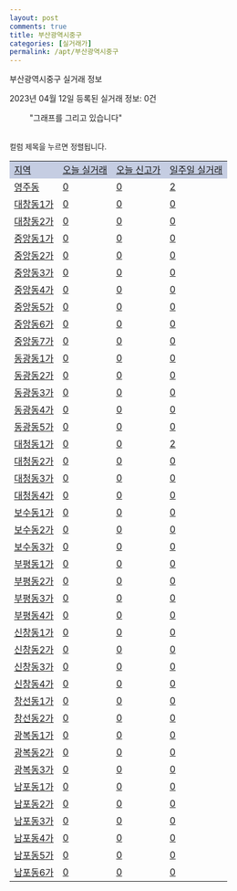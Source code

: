 ```yaml
---
layout: post
comments: true
title: 부산광역시중구
categories: [실거래가]
permalink: /apt/부산광역시중구
---
```


부산광역시중구 실거래 정보

2023년 04월 12일 등록된 실거래 정보: 0건

<!--<script async src="https://pagead2.googlesyndication.com/pagead/js/adsbygoogle.js?client=ca-pub-3485438051770037"
 crossorigin="anonymous"></script>-->

<script type="text/javascript">
  google.charts.load('current', {'packages':['corechart']});
  google.charts.setOnLoadCallback(drawChart);

  function drawChart() {
    var data = google.visualization.arrayToDataTable([['거래일', '매매', '전월세', '전매'], ['21-01', 2, 2, 0], ['21-02', 0, 1, 0], ['21-03', 0, 1, 0], ['21-04', 0, 1, 0], ['21-05', 1, 0, 0], ['21-06', 0, 1, 0], ['21-07', 0, 1, 0], ['21-08', 4, 1, 0], ['21-09', 1, 0, 0], ['21-10', 0, 1, 0], ['21-11', 0, 1, 0], ['21-12', 3, 0, 0], ['22-01', 0, 1, 0], ['22-02', 1, 0, 0], ['22-03', 2, 1, 0], ['22-04', 13, 9, 0], ['22-05', 21, 12, 0], ['22-06', 20, 11, 0], ['22-07', 9, 10, 0], ['22-08', 18, 15, 0], ['22-09', 9, 9, 0], ['22-10', 6, 15, 0], ['22-11', 10, 12, 0], ['22-12', 7, 14, 0], ['23-01', 10, 13, 0], ['23-02', 11, 18, 0], ['23-03', 10, 9, 0], ['23-04', 3, 1, 0]]);

    var options = {
      title: '최근 1년간 유형별 거래량 추이',
      legend: { position: 'bottom' }
    };

    setTimeout(function() {
        var chart = new google.visualization.LineChart(document.getElementById('columnchart_material'));
        chart.draw(data, (options));
        document.getElementById('loading').style.display = 'none';
        var dayLabel = (new Date()).getDay();
        if (dayLabel < 2) {
            sorttable.innerSortFunction.apply(document.getElementById('week'), []);
            sorttable.innerSortFunction.apply(document.getElementById('week'), []);        
        }
        else {
            sorttable.innerSortFunction.apply(document.getElementById('today'), []);
            sorttable.innerSortFunction.apply(document.getElementById('today'), []);
        }
    }, 200);

  }
</script>

<div id="loading" style="z-index:20; display: block; margin-left: 35px">"그래프를 그리고 있습니다"</div>
<div id="columnchart_material" style="width: 95%; margin-left: -35px; display: block"></div>
<!--<div style="width: 95%; margin-left: -35px; display: block">
      <script async src="https://pagead2.googlesyndication.com/pagead/js/adsbygoogle.js?client=ca-pub-3485438051770037"
          crossorigin="anonymous"></script>
      <ins class="adsbygoogle"
          style="display:block"
          data-ad-format="fluid"
          data-ad-layout-key="-fb+5w+4e-db+86"
          data-ad-client="ca-pub-3485438051770037"
          data-ad-slot="1827090281"></ins>
      <script>
          (adsbygoogle = window.adsbygoogle || []).push({});
      </script>
</div>-->
<br>

<font size='small' style='font-size: small;'>컬럼 제목을 누르면 정렬됩니다.</font>
<table class="sortable">
  <tr style='background-color: rgba(114, 132, 186,0.4);'>
    <td id="region"><a href="#">지역</a></td>
    <td id="today"><a href="#">오늘 실거래</a></td>
    <td id="today_new"><a href="#">오늘 신고가</a></td>
    <td id="week"><a href="#">일주일 실거래</a></td>
  </tr>

  
  <tr class="item">
    <td><a href="부산광역시중구영주동">영주동</a></td>
    <td><a href="부산광역시중구영주동">0</a></td>
    <td><a href="부산광역시중구영주동">0</a></td>
    <td><a href="부산광역시중구영주동">2</a></td>
  </tr>
    

  <tr class="item">
    <td><a href="부산광역시중구대창동1가">대창동1가</a></td>
    <td><a href="부산광역시중구대창동1가">0</a></td>
    <td><a href="부산광역시중구대창동1가">0</a></td>
    <td><a href="부산광역시중구대창동1가">0</a></td>
  </tr>
    

  <tr class="item">
    <td><a href="부산광역시중구대창동2가">대창동2가</a></td>
    <td><a href="부산광역시중구대창동2가">0</a></td>
    <td><a href="부산광역시중구대창동2가">0</a></td>
    <td><a href="부산광역시중구대창동2가">0</a></td>
  </tr>
    

  <tr class="item">
    <td><a href="부산광역시중구중앙동1가">중앙동1가</a></td>
    <td><a href="부산광역시중구중앙동1가">0</a></td>
    <td><a href="부산광역시중구중앙동1가">0</a></td>
    <td><a href="부산광역시중구중앙동1가">0</a></td>
  </tr>
    

  <tr class="item">
    <td><a href="부산광역시중구중앙동2가">중앙동2가</a></td>
    <td><a href="부산광역시중구중앙동2가">0</a></td>
    <td><a href="부산광역시중구중앙동2가">0</a></td>
    <td><a href="부산광역시중구중앙동2가">0</a></td>
  </tr>
    

  <tr class="item">
    <td><a href="부산광역시중구중앙동3가">중앙동3가</a></td>
    <td><a href="부산광역시중구중앙동3가">0</a></td>
    <td><a href="부산광역시중구중앙동3가">0</a></td>
    <td><a href="부산광역시중구중앙동3가">0</a></td>
  </tr>
    

  <tr class="item">
    <td><a href="부산광역시중구중앙동4가">중앙동4가</a></td>
    <td><a href="부산광역시중구중앙동4가">0</a></td>
    <td><a href="부산광역시중구중앙동4가">0</a></td>
    <td><a href="부산광역시중구중앙동4가">0</a></td>
  </tr>
    

  <tr class="item">
    <td><a href="부산광역시중구중앙동5가">중앙동5가</a></td>
    <td><a href="부산광역시중구중앙동5가">0</a></td>
    <td><a href="부산광역시중구중앙동5가">0</a></td>
    <td><a href="부산광역시중구중앙동5가">0</a></td>
  </tr>
    

  <tr class="item">
    <td><a href="부산광역시중구중앙동6가">중앙동6가</a></td>
    <td><a href="부산광역시중구중앙동6가">0</a></td>
    <td><a href="부산광역시중구중앙동6가">0</a></td>
    <td><a href="부산광역시중구중앙동6가">0</a></td>
  </tr>
    

  <tr class="item">
    <td><a href="부산광역시중구중앙동7가">중앙동7가</a></td>
    <td><a href="부산광역시중구중앙동7가">0</a></td>
    <td><a href="부산광역시중구중앙동7가">0</a></td>
    <td><a href="부산광역시중구중앙동7가">0</a></td>
  </tr>
    

  <tr class="item">
    <td><a href="부산광역시중구동광동1가">동광동1가</a></td>
    <td><a href="부산광역시중구동광동1가">0</a></td>
    <td><a href="부산광역시중구동광동1가">0</a></td>
    <td><a href="부산광역시중구동광동1가">0</a></td>
  </tr>
    

  <tr class="item">
    <td><a href="부산광역시중구동광동2가">동광동2가</a></td>
    <td><a href="부산광역시중구동광동2가">0</a></td>
    <td><a href="부산광역시중구동광동2가">0</a></td>
    <td><a href="부산광역시중구동광동2가">0</a></td>
  </tr>
    

  <tr class="item">
    <td><a href="부산광역시중구동광동3가">동광동3가</a></td>
    <td><a href="부산광역시중구동광동3가">0</a></td>
    <td><a href="부산광역시중구동광동3가">0</a></td>
    <td><a href="부산광역시중구동광동3가">0</a></td>
  </tr>
    

  <tr class="item">
    <td><a href="부산광역시중구동광동4가">동광동4가</a></td>
    <td><a href="부산광역시중구동광동4가">0</a></td>
    <td><a href="부산광역시중구동광동4가">0</a></td>
    <td><a href="부산광역시중구동광동4가">0</a></td>
  </tr>
    

  <tr class="item">
    <td><a href="부산광역시중구동광동5가">동광동5가</a></td>
    <td><a href="부산광역시중구동광동5가">0</a></td>
    <td><a href="부산광역시중구동광동5가">0</a></td>
    <td><a href="부산광역시중구동광동5가">0</a></td>
  </tr>
    

  <tr class="item">
    <td><a href="부산광역시중구대청동1가">대청동1가</a></td>
    <td><a href="부산광역시중구대청동1가">0</a></td>
    <td><a href="부산광역시중구대청동1가">0</a></td>
    <td><a href="부산광역시중구대청동1가">2</a></td>
  </tr>
    

  <tr class="item">
    <td><a href="부산광역시중구대청동2가">대청동2가</a></td>
    <td><a href="부산광역시중구대청동2가">0</a></td>
    <td><a href="부산광역시중구대청동2가">0</a></td>
    <td><a href="부산광역시중구대청동2가">0</a></td>
  </tr>
    

  <tr class="item">
    <td><a href="부산광역시중구대청동3가">대청동3가</a></td>
    <td><a href="부산광역시중구대청동3가">0</a></td>
    <td><a href="부산광역시중구대청동3가">0</a></td>
    <td><a href="부산광역시중구대청동3가">0</a></td>
  </tr>
    

  <tr class="item">
    <td><a href="부산광역시중구대청동4가">대청동4가</a></td>
    <td><a href="부산광역시중구대청동4가">0</a></td>
    <td><a href="부산광역시중구대청동4가">0</a></td>
    <td><a href="부산광역시중구대청동4가">0</a></td>
  </tr>
    

  <tr class="item">
    <td><a href="부산광역시중구보수동1가">보수동1가</a></td>
    <td><a href="부산광역시중구보수동1가">0</a></td>
    <td><a href="부산광역시중구보수동1가">0</a></td>
    <td><a href="부산광역시중구보수동1가">0</a></td>
  </tr>
    

  <tr class="item">
    <td><a href="부산광역시중구보수동2가">보수동2가</a></td>
    <td><a href="부산광역시중구보수동2가">0</a></td>
    <td><a href="부산광역시중구보수동2가">0</a></td>
    <td><a href="부산광역시중구보수동2가">0</a></td>
  </tr>
    

  <tr class="item">
    <td><a href="부산광역시중구보수동3가">보수동3가</a></td>
    <td><a href="부산광역시중구보수동3가">0</a></td>
    <td><a href="부산광역시중구보수동3가">0</a></td>
    <td><a href="부산광역시중구보수동3가">0</a></td>
  </tr>
    

  <tr class="item">
    <td><a href="부산광역시중구부평동1가">부평동1가</a></td>
    <td><a href="부산광역시중구부평동1가">0</a></td>
    <td><a href="부산광역시중구부평동1가">0</a></td>
    <td><a href="부산광역시중구부평동1가">0</a></td>
  </tr>
    

  <tr class="item">
    <td><a href="부산광역시중구부평동2가">부평동2가</a></td>
    <td><a href="부산광역시중구부평동2가">0</a></td>
    <td><a href="부산광역시중구부평동2가">0</a></td>
    <td><a href="부산광역시중구부평동2가">0</a></td>
  </tr>
    

  <tr class="item">
    <td><a href="부산광역시중구부평동3가">부평동3가</a></td>
    <td><a href="부산광역시중구부평동3가">0</a></td>
    <td><a href="부산광역시중구부평동3가">0</a></td>
    <td><a href="부산광역시중구부평동3가">0</a></td>
  </tr>
    

  <tr class="item">
    <td><a href="부산광역시중구부평동4가">부평동4가</a></td>
    <td><a href="부산광역시중구부평동4가">0</a></td>
    <td><a href="부산광역시중구부평동4가">0</a></td>
    <td><a href="부산광역시중구부평동4가">0</a></td>
  </tr>
    

  <tr class="item">
    <td><a href="부산광역시중구신창동1가">신창동1가</a></td>
    <td><a href="부산광역시중구신창동1가">0</a></td>
    <td><a href="부산광역시중구신창동1가">0</a></td>
    <td><a href="부산광역시중구신창동1가">0</a></td>
  </tr>
    

  <tr class="item">
    <td><a href="부산광역시중구신창동2가">신창동2가</a></td>
    <td><a href="부산광역시중구신창동2가">0</a></td>
    <td><a href="부산광역시중구신창동2가">0</a></td>
    <td><a href="부산광역시중구신창동2가">0</a></td>
  </tr>
    

  <tr class="item">
    <td><a href="부산광역시중구신창동3가">신창동3가</a></td>
    <td><a href="부산광역시중구신창동3가">0</a></td>
    <td><a href="부산광역시중구신창동3가">0</a></td>
    <td><a href="부산광역시중구신창동3가">0</a></td>
  </tr>
    

  <tr class="item">
    <td><a href="부산광역시중구신창동4가">신창동4가</a></td>
    <td><a href="부산광역시중구신창동4가">0</a></td>
    <td><a href="부산광역시중구신창동4가">0</a></td>
    <td><a href="부산광역시중구신창동4가">0</a></td>
  </tr>
    

  <tr class="item">
    <td><a href="부산광역시중구창선동1가">창선동1가</a></td>
    <td><a href="부산광역시중구창선동1가">0</a></td>
    <td><a href="부산광역시중구창선동1가">0</a></td>
    <td><a href="부산광역시중구창선동1가">0</a></td>
  </tr>
    

  <tr class="item">
    <td><a href="부산광역시중구창선동2가">창선동2가</a></td>
    <td><a href="부산광역시중구창선동2가">0</a></td>
    <td><a href="부산광역시중구창선동2가">0</a></td>
    <td><a href="부산광역시중구창선동2가">0</a></td>
  </tr>
    

  <tr class="item">
    <td><a href="부산광역시중구광복동1가">광복동1가</a></td>
    <td><a href="부산광역시중구광복동1가">0</a></td>
    <td><a href="부산광역시중구광복동1가">0</a></td>
    <td><a href="부산광역시중구광복동1가">0</a></td>
  </tr>
    

  <tr class="item">
    <td><a href="부산광역시중구광복동2가">광복동2가</a></td>
    <td><a href="부산광역시중구광복동2가">0</a></td>
    <td><a href="부산광역시중구광복동2가">0</a></td>
    <td><a href="부산광역시중구광복동2가">0</a></td>
  </tr>
    

  <tr class="item">
    <td><a href="부산광역시중구광복동3가">광복동3가</a></td>
    <td><a href="부산광역시중구광복동3가">0</a></td>
    <td><a href="부산광역시중구광복동3가">0</a></td>
    <td><a href="부산광역시중구광복동3가">0</a></td>
  </tr>
    

  <tr class="item">
    <td><a href="부산광역시중구남포동1가">남포동1가</a></td>
    <td><a href="부산광역시중구남포동1가">0</a></td>
    <td><a href="부산광역시중구남포동1가">0</a></td>
    <td><a href="부산광역시중구남포동1가">0</a></td>
  </tr>
    

  <tr class="item">
    <td><a href="부산광역시중구남포동2가">남포동2가</a></td>
    <td><a href="부산광역시중구남포동2가">0</a></td>
    <td><a href="부산광역시중구남포동2가">0</a></td>
    <td><a href="부산광역시중구남포동2가">0</a></td>
  </tr>
    

  <tr class="item">
    <td><a href="부산광역시중구남포동3가">남포동3가</a></td>
    <td><a href="부산광역시중구남포동3가">0</a></td>
    <td><a href="부산광역시중구남포동3가">0</a></td>
    <td><a href="부산광역시중구남포동3가">0</a></td>
  </tr>
    

  <tr class="item">
    <td><a href="부산광역시중구남포동4가">남포동4가</a></td>
    <td><a href="부산광역시중구남포동4가">0</a></td>
    <td><a href="부산광역시중구남포동4가">0</a></td>
    <td><a href="부산광역시중구남포동4가">0</a></td>
  </tr>
    

  <tr class="item">
    <td><a href="부산광역시중구남포동5가">남포동5가</a></td>
    <td><a href="부산광역시중구남포동5가">0</a></td>
    <td><a href="부산광역시중구남포동5가">0</a></td>
    <td><a href="부산광역시중구남포동5가">0</a></td>
  </tr>
    

  <tr class="item">
    <td><a href="부산광역시중구남포동6가">남포동6가</a></td>
    <td><a href="부산광역시중구남포동6가">0</a></td>
    <td><a href="부산광역시중구남포동6가">0</a></td>
    <td><a href="부산광역시중구남포동6가">0</a></td>
  </tr>
    


</table>


    